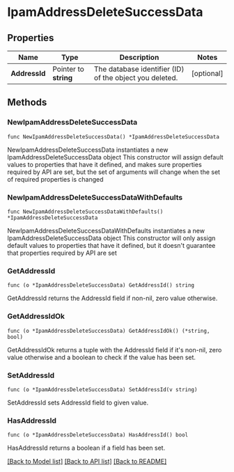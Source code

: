 # IpamAddressDeleteSuccessData

## Properties

Name | Type | Description | Notes
------------ | ------------- | ------------- | -------------
**AddressId** | Pointer to **string** | The database identifier (ID) of the object you deleted. | [optional] 

## Methods

### NewIpamAddressDeleteSuccessData

`func NewIpamAddressDeleteSuccessData() *IpamAddressDeleteSuccessData`

NewIpamAddressDeleteSuccessData instantiates a new IpamAddressDeleteSuccessData object
This constructor will assign default values to properties that have it defined,
and makes sure properties required by API are set, but the set of arguments
will change when the set of required properties is changed

### NewIpamAddressDeleteSuccessDataWithDefaults

`func NewIpamAddressDeleteSuccessDataWithDefaults() *IpamAddressDeleteSuccessData`

NewIpamAddressDeleteSuccessDataWithDefaults instantiates a new IpamAddressDeleteSuccessData object
This constructor will only assign default values to properties that have it defined,
but it doesn't guarantee that properties required by API are set

### GetAddressId

`func (o *IpamAddressDeleteSuccessData) GetAddressId() string`

GetAddressId returns the AddressId field if non-nil, zero value otherwise.

### GetAddressIdOk

`func (o *IpamAddressDeleteSuccessData) GetAddressIdOk() (*string, bool)`

GetAddressIdOk returns a tuple with the AddressId field if it's non-nil, zero value otherwise
and a boolean to check if the value has been set.

### SetAddressId

`func (o *IpamAddressDeleteSuccessData) SetAddressId(v string)`

SetAddressId sets AddressId field to given value.

### HasAddressId

`func (o *IpamAddressDeleteSuccessData) HasAddressId() bool`

HasAddressId returns a boolean if a field has been set.


[[Back to Model list]](../README.md#documentation-for-models) [[Back to API list]](../README.md#documentation-for-api-endpoints) [[Back to README]](../README.md)


